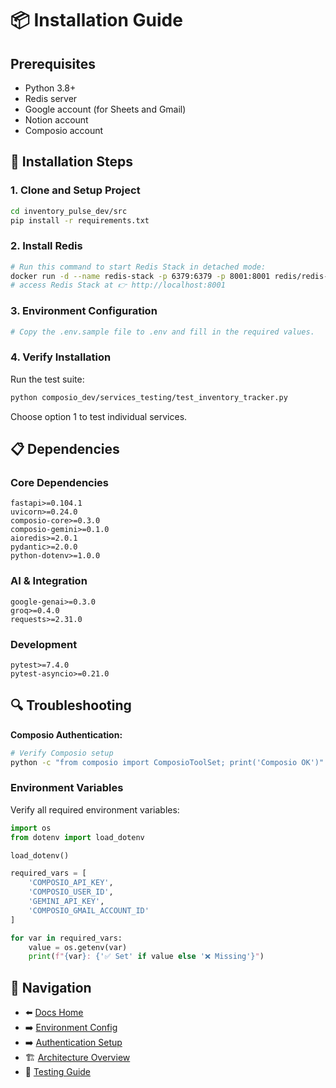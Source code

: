 # 📦 Installation Guide

## Prerequisites

- Python 3.8+
- Redis server
- Google account (for Sheets and Gmail)
- Notion account
- Composio account

## 🔧 Installation Steps

### 1. Clone and Setup Project

```bash
cd inventory_pulse_dev/src
pip install -r requirements.txt
```

### 2. Install Redis

```bash
# Run this command to start Redis Stack in detached mode:
docker run -d --name redis-stack -p 6379:6379 -p 8001:8001 redis/redis-stack:latest
# access Redis Stack at 👉 http://localhost:8001
```

### 3. Environment Configuration

``` bash
# Copy the .env.sample file to .env and fill in the required values.
```

### 4. Verify Installation

Run the test suite:
```bash
python composio_dev/services_testing/test_inventory_tracker.py
```

Choose option 1 to test individual services.

## 📋 Dependencies

### Core Dependencies
```
fastapi>=0.104.1
uvicorn>=0.24.0
composio-core>=0.3.0
composio-gemini>=0.1.0
aioredis>=2.0.1
pydantic>=2.0.0
python-dotenv>=1.0.0
```

### AI & Integration
```
google-genai>=0.3.0
groq>=0.4.0
requests>=2.31.0
```

### Development
```
pytest>=7.4.0
pytest-asyncio>=0.21.0
```

## 🔍 Troubleshooting

**Composio Authentication:**
```bash
# Verify Composio setup
python -c "from composio import ComposioToolSet; print('Composio OK')"
```

### Environment Variables

Verify all required environment variables:
```python
import os
from dotenv import load_dotenv

load_dotenv()

required_vars = [
    'COMPOSIO_API_KEY',
    'COMPOSIO_USER_ID', 
    'GEMINI_API_KEY',
    'COMPOSIO_GMAIL_ACCOUNT_ID'
]

for var in required_vars:
    value = os.getenv(var)
    print(f"{var}: {'✅ Set' if value else '❌ Missing'}")
```

## 🔗 Navigation
- ⬅️ [Docs Home](../README.md)
- ➡️ [Environment Config](environment.md)
- ➡️ [Authentication Setup](authentication.md)
- 🏗️ [Architecture Overview](../architecture/system-overview.md)
- 🧪 [Testing Guide](../api/testing.md)